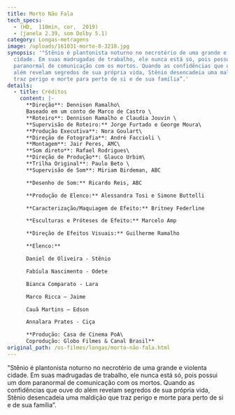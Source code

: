 ```yaml
---
title: Morto Não Fala
tech_specs:
  - (HD,  110min, cor,  2019)
  - (janela 2.39, som Dolby 5.1)
category: Longas-metragens
image: /uploads/161031-morto-8-3218.jpg
synopsis: '"Stênio é plantonista noturno no necrotério de uma grande e violenta
  cidade. Em suas madrugadas de trabalho, ele nunca está só, pois possui um dom
  paranormal de comunicação com os mortos. Quando as confidências que ouve do
  além revelam segredos de sua própria vida, Stênio desencadeia uma maldição que
  traz perigo e morte para perto de si e de sua família”.'
details:
  - title: Créditos
    content: |-
      **Direção**: Dennison Ramalho\
      Baseado em um conto de Marco de Castro \
      **Roteiro**: Dennison Ramalho e Claudia Jouvin \
      **Supervisão de Roteiro:** Jorge Furtado e George Moura\
      **Produção Executiva**: Nora Goulart\
      **Direção de Fotografia**: André Faccioli \
      **Montagem**: Jair Peres, AMC\
      **Som direto**: Rafael Rodrigues\
      **Direção de Produção**: Glauco Urbim\
      **Trilha Original**: Paulo Beto \
      **Supervisão de Som**: Miriam Birdeman, ABC

      **Desenho de Som:** Ricardo Reis, ABC

      **Produção de Elenco:** Alessandra Tosi e Simone Buttelli

      **Caracterização/Maquiagem de Efeito:** Britney Federline

      **Esculturas e Próteses de Efeito:** Marcelo Amp

      **Direção de Efeitos Visuais:** Guilherme Ramalho

      **Elenco:** 

      Daniel de Oliveira - Stênio

      Fabíula Nascimento - Odete

      Bianca Comparato - Lara

      Marco Ricca – Jaime

      Cauã Martins – Edson

      Annalara Prates - Ciça

      **Produção: Casa de Cinema PoA\
      Coprodução: Globo Filmes & Canal Brasil**
original_path: /os-filmes/longas/morto-não-fala.html
---
```

"Stênio é plantonista noturno no necrotério de uma grande e violenta cidade. Em suas madrugadas de trabalho, ele nunca está só, pois possui um dom paranormal de comunicação com os mortos. Quando as confidências que ouve do além revelam segredos de sua própria vida, Stênio desencadeia uma maldição que traz perigo e morte para perto de si e de sua família”.
